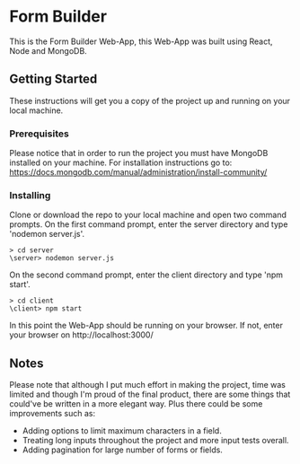 # Form Builder

This is the Form Builder Web-App, this Web-App was built using React, Node and MongoDB.

## Getting Started

These instructions will get you a copy of the project up and running on your local machine.

### Prerequisites

Please notice that in order to run the project you must have MongoDB installed on your machine.
For installation instructions go to:
https://docs.mongodb.com/manual/administration/install-community/


### Installing

Clone or download the repo to your local machine and open two command prompts.
On the first command prompt, enter the server directory and type 'nodemon server.js'.

```
> cd server
\server> nodemon server.js
```

On the second command prompt, enter the client directory and type 'npm start'.

```
> cd client
\client> npm start
```

In this point the Web-App should be running on your browser.
If not, enter your browser on http://localhost:3000/

## Notes

Please note that although I put much effort in making the project, time was limited and though I'm proud of the final product,
there are some things that could've be written in a more elegant way.
Plus there could be some improvements such as:
* Adding options to limit maximum characters in a field.
* Treating long inputs throughout the project and more input tests overall.
* Adding pagination for large number of forms or fields.
